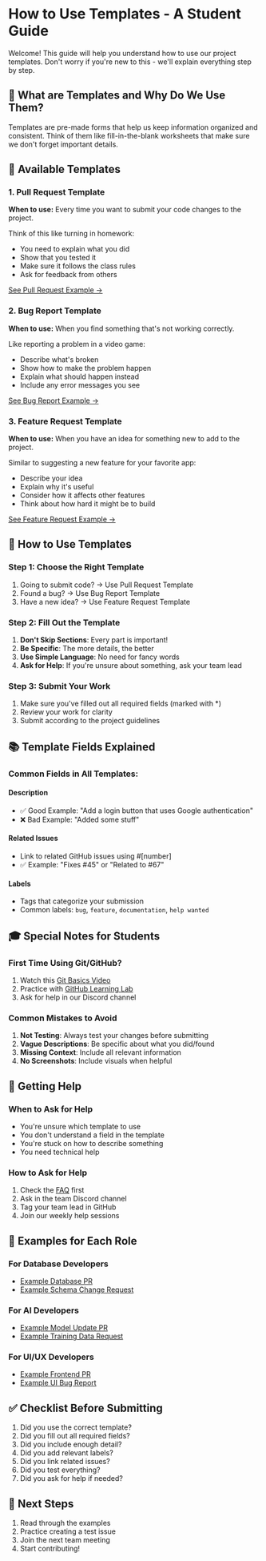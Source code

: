 # How to Use Templates - A Student Guide

Welcome! This guide will help you understand how to use our project templates. Don't worry if you're new to this - we'll explain everything step by step.

## 🎯 What are Templates and Why Do We Use Them?

Templates are pre-made forms that help us keep information organized and consistent. Think of them like fill-in-the-blank worksheets that make sure we don't forget important details.

## 📝 Available Templates

### 1. Pull Request Template
**When to use:** Every time you want to submit your code changes to the project.

Think of this like turning in homework:
- You need to explain what you did
- Show that you tested it
- Make sure it follows the class rules
- Ask for feedback from others

[See Pull Request Example →](examples/pull-request-example.md)

### 2. Bug Report Template
**When to use:** When you find something that's not working correctly.

Like reporting a problem in a video game:
- Describe what's broken
- Show how to make the problem happen
- Explain what should happen instead
- Include any error messages you see

[See Bug Report Example →](examples/bug-report-example.md)

### 3. Feature Request Template
**When to use:** When you have an idea for something new to add to the project.

Similar to suggesting a new feature for your favorite app:
- Describe your idea
- Explain why it's useful
- Consider how it affects other features
- Think about how hard it might be to build

[See Feature Request Example →](examples/feature-request-example.md)

## 🚀 How to Use Templates

### Step 1: Choose the Right Template
1. Going to submit code? → Use Pull Request Template
2. Found a bug? → Use Bug Report Template
3. Have a new idea? → Use Feature Request Template

### Step 2: Fill Out the Template
1. **Don't Skip Sections**: Every part is important!
2. **Be Specific**: The more details, the better
3. **Use Simple Language**: No need for fancy words
4. **Ask for Help**: If you're unsure about something, ask your team lead

### Step 3: Submit Your Work
1. Make sure you've filled out all required fields (marked with *)
2. Review your work for clarity
3. Submit according to the project guidelines

## 📚 Template Fields Explained

### Common Fields in All Templates:

#### Description
- ✅ Good Example: "Add a login button that uses Google authentication"
- ❌ Bad Example: "Added some stuff"

#### Related Issues
- Link to related GitHub issues using #[number]
- ✅ Example: "Fixes #45" or "Related to #67"

#### Labels
- Tags that categorize your submission
- Common labels: `bug`, `feature`, `documentation`, `help wanted`

## 🎓 Special Notes for Students

### First Time Using Git/GitHub?
1. Watch this [Git Basics Video](https://www.youtube.com/watch?v=HVsySz-h9r4)
2. Practice with [GitHub Learning Lab](https://lab.github.com/)
3. Ask for help in our Discord channel

### Common Mistakes to Avoid
1. **Not Testing**: Always test your changes before submitting
2. **Vague Descriptions**: Be specific about what you did/found
3. **Missing Context**: Include all relevant information
4. **No Screenshots**: Include visuals when helpful

## 🤝 Getting Help

### When to Ask for Help
- You're unsure which template to use
- You don't understand a field in the template
- You're stuck on how to describe something
- You need technical help

### How to Ask for Help
1. Check the [FAQ](../faq.md) first
2. Ask in the team Discord channel
3. Tag your team lead in GitHub
4. Join our weekly help sessions

## 📖 Examples for Each Role

### For Database Developers
- [Example Database PR](examples/database-pr-example.md)
- [Example Schema Change Request](examples/schema-change-example.md)

### For AI Developers
- [Example Model Update PR](examples/model-update-example.md)
- [Example Training Data Request](examples/training-data-example.md)

### For UI/UX Developers
- [Example Frontend PR](examples/frontend-pr-example.md)
- [Example UI Bug Report](examples/ui-bug-example.md)

## ✅ Checklist Before Submitting

1. Did you use the correct template?
2. Did you fill out all required fields?
3. Did you include enough detail?
4. Did you add relevant labels?
5. Did you link related issues?
6. Did you test everything?
7. Did you ask for help if needed?

## 🎯 Next Steps

1. Read through the examples
2. Practice creating a test issue
3. Join the next team meeting
4. Start contributing! 